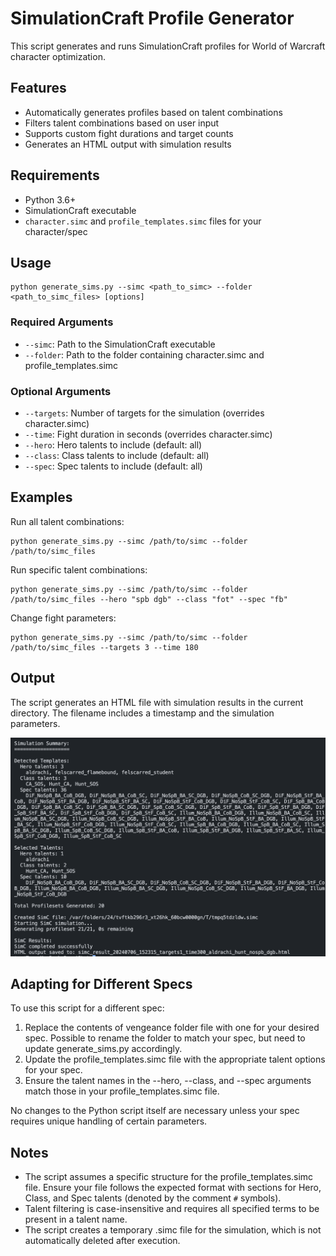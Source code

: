 # SimulationCraft Profile Generator
This script generates and runs SimulationCraft profiles for World of Warcraft character optimization.

## Features
- Automatically generates profiles based on talent combinations
- Filters talent combinations based on user input
- Supports custom fight durations and target counts
- Generates an HTML output with simulation results

## Requirements
- Python 3.6+
- SimulationCraft executable
- `character.simc` and `profile_templates.simc` files for your character/spec

## Usage
```
python generate_sims.py --simc <path_to_simc> --folder <path_to_simc_files> [options]
```

### Required Arguments
- `--simc`: Path to the SimulationCraft executable
- `--folder`: Path to the folder containing character.simc and profile_templates.simc

### Optional Arguments
- `--targets`: Number of targets for the simulation (overrides character.simc)
- `--time`: Fight duration in seconds (overrides character.simc)
- `--hero`: Hero talents to include (default: all)
- `--class`: Class talents to include (default: all)
- `--spec`: Spec talents to include (default: all)

## Examples
Run all talent combinations:

```
python generate_sims.py --simc /path/to/simc --folder /path/to/simc_files
```

Run specific talent combinations:

```
python generate_sims.py --simc /path/to/simc --folder /path/to/simc_files --hero "spb dgb" --class "fot" --spec "fb"
```

Change fight parameters:

```
python generate_sims.py --simc /path/to/simc --folder /path/to/simc_files --targets 3 --time 180
```

## Output
The script generates an HTML file with simulation results in the current directory. The filename includes a timestamp and the simulation parameters.

![CLI output](example-output.png "Example CLI output")

## Adapting for Different Specs
To use this script for a different spec:

1. Replace the contents of vengeance folder file with one for your desired spec. Possible to rename the folder to match your spec, but need to update generate_sims.py accordingly.
2. Update the profile_templates.simc file with the appropriate talent options for your spec.
3. Ensure the talent names in the --hero, --class, and --spec arguments match those in your profile_templates.simc file.

No changes to the Python script itself are necessary unless your spec requires unique handling of certain parameters.

## Notes
- The script assumes a specific structure for the profile_templates.simc file. Ensure your file follows the expected format with sections for Hero, Class, and Spec talents (denoted by the comment `#` symbols).
- Talent filtering is case-insensitive and requires all specified terms to be present in a talent name.
- The script creates a temporary .simc file for the simulation, which is not automatically deleted after execution.